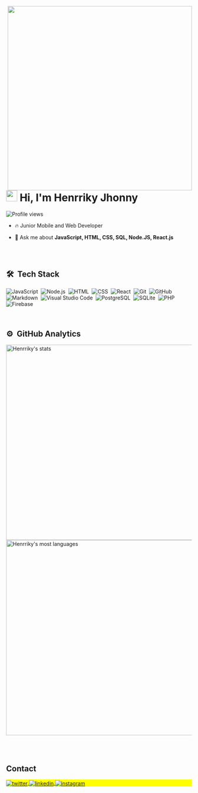 <img align="right" height="500em" src="https://raw.githubusercontent.com/gist/Henrriky/c403975448d6b8cf7ab0ff22c666fd3f/raw/9b64b95da155b2570d5be5b7462ce9a88d092eb9/githubcard.svg"/>
<h1 align="left"><img src="https://raw.githubusercontent.com/kaueMarques/kaueMarques/master/hi.gif" height="30px"> Hi, I'm Henrriky Jhonny</h1>
<p align="left"> <img src="https://komarev.com/ghpvc/?username=Henrriky&color=yellow" alt="Profile views" /> </p>

- 🔥 Junior Mobile and Web Developer

- 💬 Ask me about **JavaScript, HTML, CSS, SQL, Node.JS, React.js**

<!-- - 👨‍💻 More at [maykbrito.dev](https://maykbrito.dev) -->



<br><br>

## 🛠 &nbsp;Tech Stack

![JavaScript](https://img.shields.io/badge/-JavaScript-05122A?style=flat&logo=javascript)&nbsp;
![Node.js](https://img.shields.io/badge/-Node.js-05122A?style=flat&logo=node.js)&nbsp;
![HTML](https://img.shields.io/badge/-HTML-05122A?style=flat&logo=HTML5)&nbsp;
![CSS](https://img.shields.io/badge/-CSS-05122A?style=flat&logo=CSS3&logoColor=1572B6)&nbsp;
![React](https://img.shields.io/badge/-React-05122A?style=flat&logo=react)&nbsp;
![Git](https://img.shields.io/badge/-Git-05122A?style=flat&logo=git)&nbsp;
![GitHub](https://img.shields.io/badge/-GitHub-05122A?style=flat&logo=github)&nbsp;
![Markdown](https://img.shields.io/badge/-Markdown-05122A?style=flat&logo=markdown)&nbsp;
![Visual Studio Code](https://img.shields.io/badge/-Visual%20Studio%20Code-05122A?style=flat&logo=visual-studio-code&logoColor=007ACC)&nbsp;
![PostgreSQL](https://img.shields.io/badge/-PostgreSQL-05122A?style=flat&logo=postgresql)&nbsp;
![SQLite](https://img.shields.io/badge/-SQLite-05122A?style=flat&logo=sqlite)&nbsp;
![PHP](https://img.shields.io/badge/-PHP-05122A?style=flat&logo=php)&nbsp;
![Firebase](https://img.shields.io/badge/-Firebase-05122A?style=flat&logo=Firebase)&nbsp;


<br>

## ⚙️ &nbsp;GitHub Analytics

<p align="left">
<img width="530em" src="https://github-readme-stats.vercel.app/api?username=Henrriky&show_icons=true&theme=vision-friendly-dark" alt="Henrriky's stats"/>
<img width="530em" src="https://github-readme-stats.vercel.app/api/top-langs/?username=Henrriky&layout=compact&theme=vision-friendly-dark" alt="Henrriky's most languages"/>
</p>


<br><br>

## Contact

<p align="left" style="background:yellow">
<a href="https://twitter.com/TEC_TUTORS2707" target="_blank">
  <img align="center" src="https://img.shields.io/badge/-Henrriky-05122A?style=flat&logo=twitter" alt="twitter"/>  
</a>
<a href="https://www.linkedin.com/in/henrriky-jhonny-446baa1b5/" target="_blank">
  <img align="center" src="https://img.shields.io/badge/-Henrriky-05122A?style=flat&logo=linkedin" alt="linkedin"/>
</a>
<a href="https://instagram.com/Henrriky.jh" target="_blank">
 <img align="center" src="https://img.shields.io/badge/-Henrriky-05122A?style=flat&logo=instagram" alt="instagram"/>
</a>
</p>

<!--

<img width="490em" src="https://github-readme-twitter-gazf.vercel.app/api?id=maykbrito&layout=wide&show_reply=off&show_retweet=off" />


**maykbrito/maykbrito** is a ✨ _special_ ✨ repository because its `README.md` (this file) appears on your GitHub profile.

Here are some ideas to get you started:

- 🔭 I’m currently working on ...
- 🌱 I’m currently learning ...
- 👯 I’m looking to collaborate on ...
- 🤔 I’m looking for help with ...
- 💬 Ask me about ...
- 📫 How to reach me: ...
- 😄 Pronouns: ...
- ⚡ Fun fact: ...
-->
